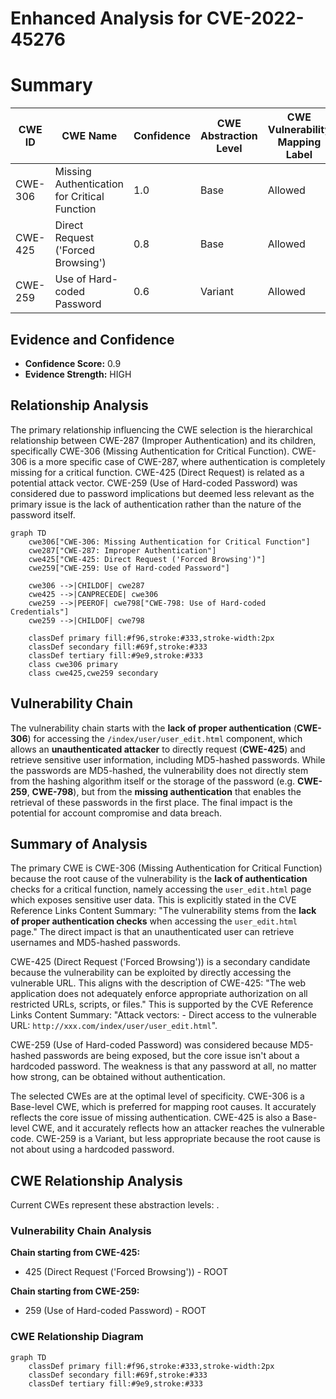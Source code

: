 # Enhanced Analysis for CVE-2022-45276

# Summary
| CWE ID | CWE Name | Confidence | CWE Abstraction Level | CWE Vulnerability Mapping Label | CWE-Vulnerability Mapping Notes |
|---|---|---|---|---|---|
| CWE-306 | Missing Authentication for Critical Function | 1.0 | Base | Allowed | Primary CWE |
| CWE-425 | Direct Request ('Forced Browsing') | 0.8 | Base | Allowed | Secondary Candidate |
| CWE-259 | Use of Hard-coded Password | 0.6 | Variant | Allowed | Secondary Candidate |

## Evidence and Confidence

*   **Confidence Score:** 0.9
*   **Evidence Strength:** HIGH

## Relationship Analysis
The primary relationship influencing the CWE selection is the hierarchical relationship between CWE-287 (Improper Authentication) and its children, specifically CWE-306 (Missing Authentication for Critical Function). CWE-306 is a more specific case of CWE-287, where authentication is completely missing for a critical function. CWE-425 (Direct Request) is related as a potential attack vector. CWE-259 (Use of Hard-coded Password) was considered due to password implications but deemed less relevant as the primary issue is the lack of authentication rather than the nature of the password itself.

```mermaid
graph TD
    cwe306["CWE-306: Missing Authentication for Critical Function"]
    cwe287["CWE-287: Improper Authentication"]
    cwe425["CWE-425: Direct Request ('Forced Browsing')"]
    cwe259["CWE-259: Use of Hard-coded Password"]
    
    cwe306 -->|CHILDOF| cwe287
    cwe425 -->|CANPRECEDE| cwe306
    cwe259 -->|PEEROF| cwe798["CWE-798: Use of Hard-coded Credentials"]
    cwe259 -->|CHILDOF| cwe798
    
    classDef primary fill:#f96,stroke:#333,stroke-width:2px
    classDef secondary fill:#69f,stroke:#333
    classDef tertiary fill:#9e9,stroke:#333
    class cwe306 primary
    class cwe425,cwe259 secondary
```

## Vulnerability Chain
The vulnerability chain starts with the **lack of proper authentication** (**CWE-306**) for accessing the `/index/user/user_edit.html` component, which allows an **unauthenticated attacker** to directly request (**CWE-425**) and retrieve sensitive user information, including MD5-hashed passwords. While the passwords are MD5-hashed, the vulnerability does not directly stem from the hashing algorithm itself or the storage of the password (e.g. **CWE-259**, **CWE-798**), but from the **missing authentication** that enables the retrieval of these passwords in the first place. The final impact is the potential for account compromise and data breach.

## Summary of Analysis
The primary CWE is CWE-306 (Missing Authentication for Critical Function) because the root cause of the vulnerability is the **lack of authentication** checks for a critical function, namely accessing the `user_edit.html` page which exposes sensitive user data. This is explicitly stated in the CVE Reference Links Content Summary: "The vulnerability stems from the **lack of proper authentication checks** when accessing the `user_edit.html` page." The direct impact is that an unauthenticated user can retrieve usernames and MD5-hashed passwords.

CWE-425 (Direct Request ('Forced Browsing')) is a secondary candidate because the vulnerability can be exploited by directly accessing the vulnerable URL. This aligns with the description of CWE-425: "The web application does not adequately enforce appropriate authorization on all restricted URLs, scripts, or files." This is supported by the CVE Reference Links Content Summary: "Attack vectors: - Direct access to the vulnerable URL: `http://xxx.com/index/user/user_edit.html`".

CWE-259 (Use of Hard-coded Password) was considered because MD5-hashed passwords are being exposed, but the core issue isn't about a hardcoded password. The weakness is that any password at all, no matter how strong, can be obtained without authentication.

The selected CWEs are at the optimal level of specificity. CWE-306 is a Base-level CWE, which is preferred for mapping root causes. It accurately reflects the core issue of missing authentication. CWE-425 is also a Base-level CWE, and it accurately reflects how an attacker reaches the vulnerable code. CWE-259 is a Variant, but less appropriate because the root cause is not about using a hardcoded password.


## CWE Relationship Analysis

Current CWEs represent these abstraction levels: .


### Vulnerability Chain Analysis

**Chain starting from CWE-425:**
- 425 (Direct Request ('Forced Browsing')) - ROOT


**Chain starting from CWE-259:**
- 259 (Use of Hard-coded Password) - ROOT



### CWE Relationship Diagram

```mermaid
graph TD
    classDef primary fill:#f96,stroke:#333,stroke-width:2px
    classDef secondary fill:#69f,stroke:#333
    classDef tertiary fill:#9e9,stroke:#333
```